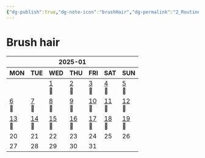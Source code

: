 ```yaml
---
{"dg-publish":true,"dg-note-icon":"brushHair","dg-permalink":"2_Routine/3_Monthly/Overview/brushHair","tags":["monthly","brushHair","overview"],"permalink":"/2_Routine/3_Monthly/Overview/brushHair/","dgPassFrontmatter":true,"noteIcon":"brushHair"}
---
```


# Brush hair
<table class="habitt" style="width: 100%;"><thead><tr><th class="habitt-head" colspan="7">2025-01</th></tr><tr><th class="habitt-th habitt-th-0">MON</th><th class="habitt-th habitt-th-1">TUE</th><th class="habitt-th habitt-th-2">WED</th><th class="habitt-th habitt-th-3">THU</th><th class="habitt-th habitt-th-4">FRI</th><th class="habitt-th habitt-th-5">SAT</th><th class="habitt-th habitt-th-6">SUN</th></tr></thead><tbody><tr><td class="habitt-td habitt-td--disabled "><div class="habitt-c"><div class="habitt-date"></div><div class="habitt-dots"></div></div></td><td class="habitt-td habitt-td--disabled "><div class="habitt-c"><div class="habitt-date"></div><div class="habitt-dots"></div></div></td><td class="habitt-td habitt-td--1 habitt-td--checked"><div class="habitt-c"><div class="habitt-date"><a class="internal-link" data-href="2_Routine/1_Daily/Beauty/2025-01-01" target="_blank" rel="noopener" href="2_Routine/1_Daily/Beauty/2025-01-01">1</a></div><div class="habitt-dots"><div class="habit-content">🪮
</div></div></div></td><td class="habitt-td habitt-td--2 habitt-td--checked"><div class="habitt-c"><div class="habitt-date"><a class="internal-link" data-href="2_Routine/1_Daily/Beauty/2025-01-02.md" target="_blank" rel="noopener" href="2_Routine/1_Daily/Beauty/2025-01-02.md">2</a></div><div class="habitt-dots"><div class="habit-content">🪮
</div></div></div></td><td class="habitt-td habitt-td--3 habitt-td--checked"><div class="habitt-c"><div class="habitt-date"><a class="internal-link" data-href="2_Routine/1_Daily/Beauty/2025-01-03.md" target="_blank" rel="noopener" href="2_Routine/1_Daily/Beauty/2025-01-03.md">3</a></div><div class="habitt-dots"><div class="habit-content">🪮
</div></div></div></td><td class="habitt-td habitt-td--4 habitt-td--checked"><div class="habitt-c"><div class="habitt-date"><a class="internal-link" data-href="2_Routine/1_Daily/Beauty/2025-01-04" target="_blank" rel="noopener" href="2_Routine/1_Daily/Beauty/2025-01-04">4</a></div><div class="habitt-dots"><div class="habit-content">🪮
</div></div></div></td><td class="habitt-td habitt-td--5 habitt-td--checked"><div class="habitt-c"><div class="habitt-date"><a class="internal-link" data-href="2_Routine/1_Daily/Beauty/2025-01-05.md" target="_blank" rel="noopener" href="2_Routine/1_Daily/Beauty/2025-01-05.md">5</a></div><div class="habitt-dots"><div class="habit-content">🪮
</div></div></div></td></tr><tr><td class="habitt-td habitt-td--6 habitt-td--checked"><div class="habitt-c"><div class="habitt-date"><a class="internal-link" data-href="2_Routine/1_Daily/Beauty/2025-01-06.md" target="_blank" rel="noopener" href="2_Routine/1_Daily/Beauty/2025-01-06.md">6</a></div><div class="habitt-dots"><div class="habit-content">🪮
</div></div></div></td><td class="habitt-td habitt-td--7 habitt-td--checked"><div class="habitt-c"><div class="habitt-date"><a class="internal-link" data-href="2_Routine/1_Daily/Beauty/2025-01-07.md" target="_blank" rel="noopener" href="2_Routine/1_Daily/Beauty/2025-01-07.md">7</a></div><div class="habitt-dots"><div class="habit-content">🪮
</div></div></div></td><td class="habitt-td habitt-td--8 habitt-td--checked"><div class="habitt-c"><div class="habitt-date"><a class="internal-link" data-href="2_Routine/1_Daily/Beauty/2025-01-08.md" target="_blank" rel="noopener" href="2_Routine/1_Daily/Beauty/2025-01-08.md">8</a></div><div class="habitt-dots"><div class="habit-content">🪮
</div></div></div></td><td class="habitt-td habitt-td--9 habitt-td--checked"><div class="habitt-c"><div class="habitt-date"><a class="internal-link" data-href="2_Routine/1_Daily/Beauty/2025-01-09.md" target="_blank" rel="noopener" href="2_Routine/1_Daily/Beauty/2025-01-09.md">9</a></div><div class="habitt-dots"><div class="habit-content">🪮
</div></div></div></td><td class="habitt-td habitt-td--10 habitt-td--checked"><div class="habitt-c"><div class="habitt-date"><a class="internal-link" data-href="2_Routine/1_Daily/Beauty/2025-01-10.md" target="_blank" rel="noopener" href="2_Routine/1_Daily/Beauty/2025-01-10.md">10</a></div><div class="habitt-dots"><div class="habit-content">🪮
</div></div></div></td><td class="habitt-td habitt-td--11 habitt-td--checked"><div class="habitt-c"><div class="habitt-date"><a class="internal-link" data-href="2_Routine/1_Daily/Beauty/2025-01-11" target="_blank" rel="noopener" href="2_Routine/1_Daily/Beauty/2025-01-11">11</a></div><div class="habitt-dots"><div class="habit-content">🪮
</div></div></div></td><td class="habitt-td habitt-td--12 habitt-td--checked"><div class="habitt-c"><div class="habitt-date"><a class="internal-link" data-href="2_Routine/1_Daily/Beauty/2025-01-12.md" target="_blank" rel="noopener" href="2_Routine/1_Daily/Beauty/2025-01-12.md">12</a></div><div class="habitt-dots"><div class="habit-content">🪮
</div></div></div></td></tr><tr><td class="habitt-td habitt-td--13 habitt-td--checked"><div class="habitt-c"><div class="habitt-date"><a class="internal-link" data-href="2_Routine/1_Daily/Beauty/2025-01-13.md" target="_blank" rel="noopener" href="2_Routine/1_Daily/Beauty/2025-01-13.md">13</a></div><div class="habitt-dots"><div class="habit-content">🪮
</div></div></div></td><td class="habitt-td habitt-td--14 habitt-td--checked"><div class="habitt-c"><div class="habitt-date"><a class="internal-link" data-href="2_Routine/1_Daily/Beauty/2025-01-14.md" target="_blank" rel="noopener" href="2_Routine/1_Daily/Beauty/2025-01-14.md">14</a></div><div class="habitt-dots"><div class="habit-content">🪮
</div></div></div></td><td class="habitt-td habitt-td--15 habitt-td--checked"><div class="habitt-c"><div class="habitt-date"><a class="internal-link" data-href="2_Routine/1_Daily/Beauty/2025-01-15.md" target="_blank" rel="noopener" href="2_Routine/1_Daily/Beauty/2025-01-15.md">15</a></div><div class="habitt-dots"><div class="habit-content">🪮
</div></div></div></td><td class="habitt-td habitt-td--16 habitt-td--checked"><div class="habitt-c"><div class="habitt-date"><a class="internal-link" data-href="2_Routine/1_Daily/Beauty/2025-01-16.md" target="_blank" rel="noopener" href="2_Routine/1_Daily/Beauty/2025-01-16.md">16</a></div><div class="habitt-dots"><div class="habit-content">🪮
</div></div></div></td><td class="habitt-td habitt-td--17 habitt-td--checked"><div class="habitt-c"><div class="habitt-date"><a class="internal-link" data-href="2_Routine/1_Daily/Beauty/2025-01-17.md" target="_blank" rel="noopener" href="2_Routine/1_Daily/Beauty/2025-01-17.md">17</a></div><div class="habitt-dots"><div class="habit-content">🪮
</div></div></div></td><td class="habitt-td habitt-td--18 habitt-td--checked"><div class="habitt-c"><div class="habitt-date"><a class="internal-link" data-href="2_Routine/1_Daily/Beauty/2025-01-18" target="_blank" rel="noopener" href="2_Routine/1_Daily/Beauty/2025-01-18">18</a></div><div class="habitt-dots"><div class="habit-content">🪮
</div></div></div></td><td class="habitt-td habitt-td--19 habitt-td--checked"><div class="habitt-c"><div class="habitt-date"><a class="internal-link" data-href="2_Routine/1_Daily/Beauty/2025-01-19" target="_blank" rel="noopener" href="2_Routine/1_Daily/Beauty/2025-01-19">19</a></div><div class="habitt-dots"><div class="habit-content">🪮
</div></div></div></td></tr><tr><td class="habitt-td habitt-td--20 "><div class="habitt-c"><div class="habitt-date">20</div><div class="habitt-dots"></div></div></td><td class="habitt-td habitt-td--21 "><div class="habitt-c"><div class="habitt-date">21</div><div class="habitt-dots"></div></div></td><td class="habitt-td habitt-td--22 "><div class="habitt-c"><div class="habitt-date">22</div><div class="habitt-dots"></div></div></td><td class="habitt-td habitt-td--23 "><div class="habitt-c"><div class="habitt-date">23</div><div class="habitt-dots"></div></div></td><td class="habitt-td habitt-td--24 "><div class="habitt-c"><div class="habitt-date">24</div><div class="habitt-dots"></div></div></td><td class="habitt-td habitt-td--25 "><div class="habitt-c"><div class="habitt-date">25</div><div class="habitt-dots"></div></div></td><td class="habitt-td habitt-td--26 "><div class="habitt-c"><div class="habitt-date">26</div><div class="habitt-dots"></div></div></td></tr><tr><td class="habitt-td habitt-td--27 "><div class="habitt-c"><div class="habitt-date">27</div><div class="habitt-dots"></div></div></td><td class="habitt-td habitt-td--28 "><div class="habitt-c"><div class="habitt-date">28</div><div class="habitt-dots"></div></div></td><td class="habitt-td habitt-td--29 "><div class="habitt-c"><div class="habitt-date">29</div><div class="habitt-dots"></div></div></td><td class="habitt-td habitt-td--30 "><div class="habitt-c"><div class="habitt-date">30</div><div class="habitt-dots"></div></div></td><td class="habitt-td habitt-td--31 "><div class="habitt-c"><div class="habitt-date">31</div><div class="habitt-dots"></div></div></td><td class="habitt-td habitt-td--disabled "><div class="habitt-c"><div class="habitt-date"></div><div class="habitt-dots"></div></div></td><td class="habitt-td habitt-td--disabled "><div class="habitt-c"><div class="habitt-date"></div><div class="habitt-dots"></div></div></td></tr></tbody></table>
